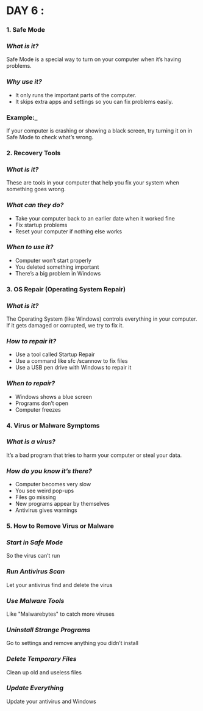 # DAY 6 :

### 1. Safe Mode

  ### **_What is it?_**
  Safe Mode is a special way to turn on your computer when it’s having problems.

  ### **_Why use it?_**
  * It only runs the important parts of the computer.
  * It skips extra apps and settings so you can fix problems easily.


  ### **Example:_**
  If your computer is crashing or showing a black screen, try turning it on in Safe Mode to check what’s wrong.

### 2. Recovery Tools

  ### **_What is it?_**
  These are tools in your computer that help you fix your system when something goes wrong.

  ### **_What can they do?_**
  * Take your computer back to an earlier date when it worked fine
  * Fix startup problems
  * Reset your computer if nothing else works
    
  ### **_When to use it?_**
  * Computer won’t start properly
  * You deleted something important
  * There’s a big problem in Windows

### 3. OS Repair (Operating System Repair)

  ### **_What is it?_**
  The Operating System (like Windows) controls everything in your computer. If it gets damaged or corrupted, we try to fix it.

  ### **_How to repair it?_**
  * Use a tool called Startup Repair
  * Use a command like sfc /scannow to fix files
  * Use a USB pen drive with Windows to repair it

  ### **_When to repair?_**
  * Windows shows a blue screen
  * Programs don’t open
  * Computer freezes

### 4. Virus or Malware Symptoms

  ### **_What is a virus?_**
  It’s a bad program that tries to harm your computer or steal your data.

  ### **_How do you know it’s there?_**
  * Computer becomes very slow
  * You see weird pop-ups
  * Files go missing
  * New programs appear by themselves
  * Antivirus gives warnings

### 5. How to Remove Virus or Malware

  ### **_Start in Safe Mode_**
  So the virus can’t run

  ### **_Run Antivirus Scan_**
  Let your antivirus find and delete the virus

  ### **_Use Malware Tools_**
  Like "Malwarebytes" to catch more viruses

  ### **_Uninstall Strange Programs_**
  Go to settings and remove anything you didn’t install

  ### **_Delete Temporary Files_**
  Clean up old and useless files

  ### **_Update Everything_**
  Update your antivirus and Windows
